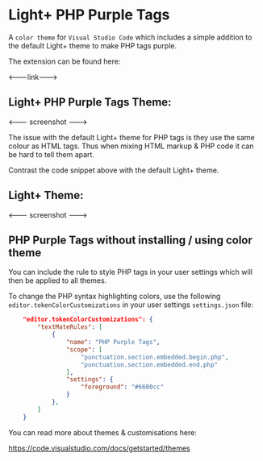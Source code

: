 # Light+ PHP Purple Tags

A `color theme` for `Visual Studio Code` which includes a simple addition to the default Light+ theme to make PHP tags purple.

The extension can be found here:

<---link--->

## Light+ PHP Purple Tags Theme:

<--- screenshot --->

The issue with the default Light+ theme for PHP tags is they use the same colour as HTML tags. Thus when mixing HTML markup & PHP code it can be hard to tell them apart.

Contrast the code snippet above with the default Light+ theme.

## Light+ Theme:

<--- screenshot --->

## PHP Purple Tags without installing / using color theme

You can include the rule to style PHP tags in your user settings which will then be applied to all themes.

To change the PHP syntax highlighting colors, use the following `editor.tokenColorCustomizations` in your user settings `settings.json` file:

```json
    "editor.tokenColorCustomizations": {
        "textMateRules": [
            {
                "name": "PHP Purple Tags",
                "scope": [
                    "punctuation.section.embedded.begin.php",
                    "punctuation.section.embedded.end.php"
                ],
                "settings": {
                    "foreground": "#6600cc"
                }
            },
        ]
    }
```

You can read more about themes & customisations here:

https://code.visualstudio.com/docs/getstarted/themes
